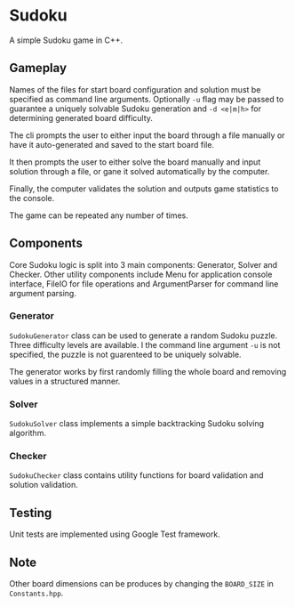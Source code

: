 # Sudoku

A simple Sudoku game in C++.

## Gameplay
Names of the files for start board configuration and solution must be specified as command line arguments.
Optionally `-u` flag may be passed to guarantee a uniquely solvable Sudoku generation and `-d <e|m|h>` for determining generated board difficulty.

The cli prompts the user to either input the board through a file manually or have it auto-generated and saved to the start board file.

It then prompts the user to either solve the board manually and input solution through a file, or gane it solved automatically by the computer.

Finally, the computer validates the solution and outputs game statistics to the console.

The game can be repeated any number of times.

## Components
Core Sudoku logic is split into 3 main components: Generator, Solver and Checker.
Other utility components include Menu for application console interface, FileIO for file operations and ArgumentParser for command line argument parsing.

### Generator
`SudokuGenerator` class can be used to generate a random Sudoku puzzle. Three difficulty levels are available. I the command line argument `-u` is not specified, the puzzle is not guarenteed to be uniquely solvable.

The generator works by first randomly filling the whole board and removing values in a structured manner.

### Solver
`SudokuSolver` class implements a simple backtracking Sudoku solving algorithm.

### Checker
`SudokuChecker` class contains utility functions for board validation and solution validation.

## Testing
Unit tests are implemented using Google Test framework.

## Note
Other board dimensions can be produces by changing the `BOARD_SIZE` in `Constants.hpp`.
